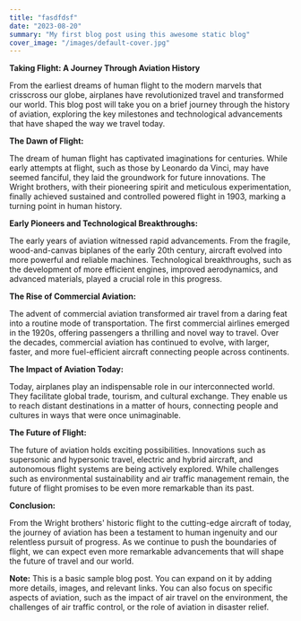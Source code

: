 ```yaml
---
title: "fasdfdsf"
date: "2023-08-20"
summary: "My first blog post using this awesome static blog"
cover_image: "/images/default-cover.jpg"
---
```


**Taking Flight: A Journey Through Aviation History**

From the earliest dreams of human flight to the modern marvels that crisscross our globe, airplanes have revolutionized travel and transformed our world. This blog post will take you on a brief journey through the history of aviation, exploring the key milestones and technological advancements that have shaped the way we travel today.

**The Dawn of Flight:**

The dream of human flight has captivated imaginations for centuries. While early attempts at flight, such as those by Leonardo da Vinci, may have seemed fanciful, they laid the groundwork for future innovations. The Wright brothers, with their pioneering spirit and meticulous experimentation, finally achieved sustained and controlled powered flight in 1903, marking a turning point in human history.

**Early Pioneers and Technological Breakthroughs:**

The early years of aviation witnessed rapid advancements. From the fragile, wood-and-canvas biplanes of the early 20th century, aircraft evolved into more powerful and reliable machines. Technological breakthroughs, such as the development of more efficient engines, improved aerodynamics, and advanced materials, played a crucial role in this progress.

**The Rise of Commercial Aviation:**

The advent of commercial aviation transformed air travel from a daring feat into a routine mode of transportation. The first commercial airlines emerged in the 1920s, offering passengers a thrilling and novel way to travel. Over the decades, commercial aviation has continued to evolve, with larger, faster, and more fuel-efficient aircraft connecting people across continents.

**The Impact of Aviation Today:**

Today, airplanes play an indispensable role in our interconnected world. They facilitate global trade, tourism, and cultural exchange. They enable us to reach distant destinations in a matter of hours, connecting people and cultures in ways that were once unimaginable. 

**The Future of Flight:**

The future of aviation holds exciting possibilities. Innovations such as supersonic and hypersonic travel, electric and hybrid aircraft, and autonomous flight systems are being actively explored. While challenges such as environmental sustainability and air traffic management remain, the future of flight promises to be even more remarkable than its past.

**Conclusion:**

From the Wright brothers' historic flight to the cutting-edge aircraft of today, the journey of aviation has been a testament to human ingenuity and our relentless pursuit of progress. As we continue to push the boundaries of flight, we can expect even more remarkable advancements that will shape the future of travel and our world.

**Note:** This is a basic sample blog post. You can expand on it by adding more details, images, and relevant links. You can also focus on specific aspects of aviation, such as the impact of air travel on the environment, the challenges of air traffic control, or the role of aviation in disaster relief.